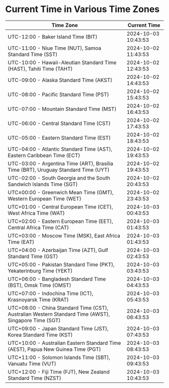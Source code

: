 # Current Time in Various Time Zones

| Time Zone | Current Time |
|-----------|--------------|
| UTC-12:00 - Baker Island Time (BIT) | 2024-10-03 10:43:53 |
| UTC-11:00 - Niue Time (NUT), Samoa Standard Time (SST) | 2024-10-02 11:43:53 |
| UTC-10:00 - Hawaii-Aleutian Standard Time (HAST), Tahiti Time (TAHT) | 2024-10-02 12:43:53 |
| UTC-09:00 - Alaska Standard Time (AKST) | 2024-10-02 14:43:53 |
| UTC-08:00 - Pacific Standard Time (PST) | 2024-10-02 15:43:53 |
| UTC-07:00 - Mountain Standard Time (MST) | 2024-10-02 16:43:53 |
| UTC-06:00 - Central Standard Time (CST) | 2024-10-02 17:43:53 |
| UTC-05:00 - Eastern Standard Time (EST) | 2024-10-02 18:43:53 |
| UTC-04:00 - Atlantic Standard Time (AST), Eastern Caribbean Time (ECT) | 2024-10-02 19:43:53 |
| UTC-03:00 - Argentina Time (ART), Brasília Time (BRT), Uruguay Standard Time (UYT) | 2024-10-02 19:43:53 |
| UTC-02:00 - South Georgia and the South Sandwich Islands Time (SGT) | 2024-10-02 20:43:53 |
| UTC±00:00 - Greenwich Mean Time (GMT), Western European Time (WET) | 2024-10-02 23:43:53 |
| UTC+01:00 - Central European Time (CET), West Africa Time (WAT) | 2024-10-03 00:43:53 |
| UTC+02:00 - Eastern European Time (EET), Central Africa Time (CAT) | 2024-10-03 01:43:53 |
| UTC+03:00 - Moscow Time (MSK), East Africa Time (EAT) | 2024-10-03 01:43:53 |
| UTC+04:00 - Azerbaijan Time (AZT), Gulf Standard Time (GST) | 2024-10-03 02:43:53 |
| UTC+05:00 - Pakistan Standard Time (PKT), Yekaterinburg Time (YEKT) | 2024-10-03 03:43:53 |
| UTC+06:00 - Bangladesh Standard Time (BST), Omsk Time (OMST) | 2024-10-03 04:43:53 |
| UTC+07:00 - Indochina Time (ICT), Krasnoyarsk Time (KRAT) | 2024-10-03 05:43:53 |
| UTC+08:00 - China Standard Time (CST), Australian Western Standard Time (AWST), Singapore Time (SGT) | 2024-10-03 06:43:53 |
| UTC+09:00 - Japan Standard Time (JST), Korea Standard Time (KST) | 2024-10-03 07:43:53 |
| UTC+10:00 - Australian Eastern Standard Time (AEST), Papua New Guinea Time (PGT) | 2024-10-03 08:43:53 |
| UTC+11:00 - Solomon Islands Time (SBT), Vanuatu Time (VUT) | 2024-10-03 09:43:53 |
| UTC+12:00 - Fiji Time (FJT), New Zealand Standard Time (NZST) | 2024-10-03 10:43:53 |

